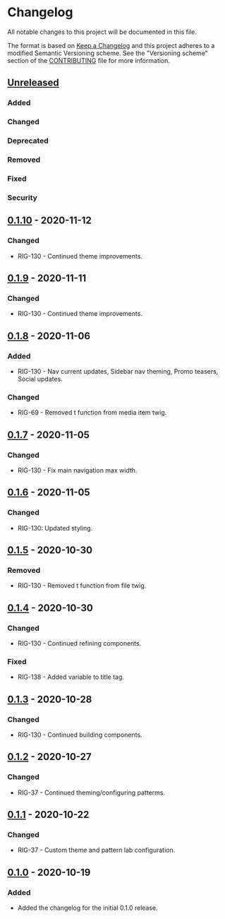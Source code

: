 # Changelog
All notable changes to this project will be documented in this file.

The format is based on [Keep a Changelog][] and this project adheres to a
modified Semantic Versioning scheme. See the "Versioning scheme" section of the
[CONTRIBUTING][] file for more information.

[Keep a Changelog]: http://keepachangelog.com/
[CONTRIBUTING]: https://github.com/State-of-Rhode-Island-eCMS/ecms_patternlab/README.md

## [Unreleased]
### Added

### Changed

### Deprecated

### Removed

### Fixed

### Security

## [0.1.10] - 2020-11-12
### Changed
- RIG-130 - Continued theme improvements.

## [0.1.9] - 2020-11-11
### Changed
- RIG-130 - Continued theme improvements.

## [0.1.8] - 2020-11-06
### Added
- RIG-130 - Nav current updates, Sidebar nav theming, Promo teasers, Social updates.

### Changed
- RIG-69 - Removed t function from media item twig.

## [0.1.7] - 2020-11-05
### Changed
- RIG-130 - Fix main navigation max width.

## [0.1.6] - 2020-11-05
### Changed
- RIG-130: Updated styling.

## [0.1.5] - 2020-10-30
### Removed
- RIG-130 - Removed t function from file twig.

## [0.1.4] - 2020-10-30
### Changed
- RIG-130 - Continued refining components.

### Fixed
- RIG-138 - Added variable to title tag.

## [0.1.3] - 2020-10-28
### Changed
- RIG-130 - Continued building components.

## [0.1.2] - 2020-10-27
### Changed
- RIG-37 - Continued theming/configuring patterms.

## [0.1.1] - 2020-10-22
### Changed
- RIG-37 - Custom theme and pattern lab configuration.

## [0.1.0] - 2020-10-19
### Added
- Added the changelog for the initial 0.1.0 release.

[Unreleased]: https://github.com/State-of-Rhode-Island-eCMS/ecms_patternlab/compare/0.1.10...HEAD
[0.1.10]: https://github.com/State-of-Rhode-Island-eCMS/ecms_patternlab/compare/0.1.9...0.1.10
[0.1.9]: https://github.com/State-of-Rhode-Island-eCMS/ecms_patternlab/compare/0.1.8...0.1.9
[0.1.8]: https://github.com/State-of-Rhode-Island-eCMS/ecms_patternlab/compare/0.1.7...0.1.8
[0.1.7]: https://github.com/State-of-Rhode-Island-eCMS/ecms_patternlab/compare/0.1.6...0.1.7
[0.1.6]: https://github.com/State-of-Rhode-Island-eCMS/ecms_patternlab/compare/0.1.5...0.1.6
[0.1.5]: https://github.com/State-of-Rhode-Island-eCMS/ecms_patternlab/compare/0.1.4...0.1.5
[0.1.4]: https://github.com/State-of-Rhode-Island-eCMS/ecms_patternlab/compare/0.1.4...0.1.5
[0.1.3]: https://github.com/State-of-Rhode-Island-eCMS/ecms_patternlab/compare/0.1.2...0.1.3
[0.1.2]: https://github.com/State-of-Rhode-Island-eCMS/ecms_patternlab/compare/0.1.1...0.1.2
[0.1.1]: https://github.com/State-of-Rhode-Island-eCMS/ecms_patternlab/compare/0.1.0...0.1.1
[0.1.0]: https://github.com/State-of-Rhode-Island-eCMS/ecms_patternlab/releases/tag/0.1.0
